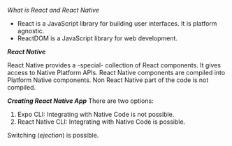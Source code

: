 *What is React and React Native*

- React is a JavaScript library for building user interfaces. It is platform agnostic.
- ReactDOM is a JavaScript library for web development.

***React Native***

React Native provides a -special- collection of React components.
It gives access to Native Platform APIs.
React Native components are compiled into Platform Native components.
Non React Native part of the code is not compiled.

***Creating React Native App***
There are two options:
1. Expo CLI: Integrating with Native Code is not possible.
2. React Native CLI: Integrating with Native Code is possible.

Switching (*ejection*) is possible.